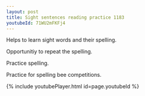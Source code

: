 ```yaml
---
layout: post
title: Sight sentences reading practice 1183
youtubeId: 71WU2mFKFj4
---
```

 
 
Helps to learn sight words and their spelling.

Opportunitiy to repeat the spelling. 

Practice spelling. 
 
Practice for spelling bee competitions. 
 
{% include youtubePlayer.html id=page.youtubeId %}
 
 
